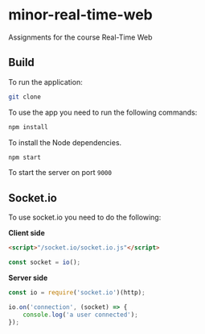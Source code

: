 # minor-real-time-web
Assignments for the course Real-Time Web

## Build
To run the application:
```bash
git clone
```
  
To use the app you need to run the following commands:  
```bash
npm install
```
To install the Node dependencies.
```bash
npm start
```
To start the server on port `9000`  

## Socket.io

To use socket.io you need to do the following:

__Client side__

```html
<script>"/socket.io/socket.io.js"</script>
```

```js
const socket = io();
```

__Server side__  
```js
const io = require('socket.io')(http);
```

```js
io.on('connection', (socket) => {
	console.log('a user connected');
});
```